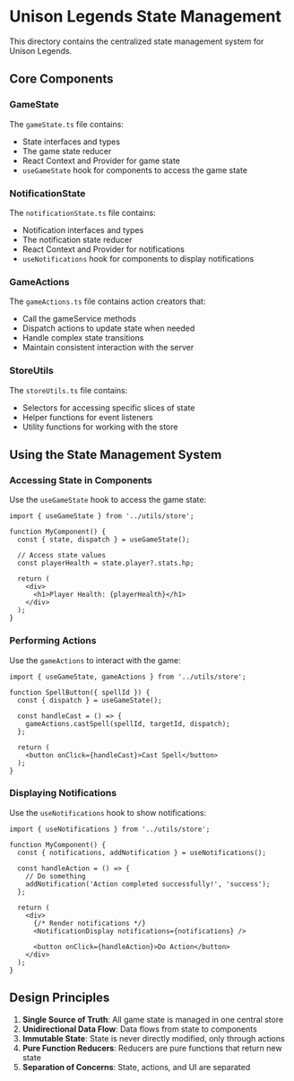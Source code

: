 # Unison Legends State Management

This directory contains the centralized state management system for Unison Legends.

## Core Components

### GameState

The `gameState.ts` file contains:
- State interfaces and types
- The game state reducer
- React Context and Provider for game state
- `useGameState` hook for components to access the game state

### NotificationState

The `notificationState.ts` file contains:
- Notification interfaces and types
- The notification state reducer
- React Context and Provider for notifications
- `useNotifications` hook for components to display notifications

### GameActions

The `gameActions.ts` file contains action creators that:
- Call the gameService methods
- Dispatch actions to update state when needed
- Handle complex state transitions
- Maintain consistent interaction with the server

### StoreUtils

The `storeUtils.ts` file contains:
- Selectors for accessing specific slices of state
- Helper functions for event listeners
- Utility functions for working with the store

## Using the State Management System

### Accessing State in Components

Use the `useGameState` hook to access the game state:

```tsx
import { useGameState } from '../utils/store';

function MyComponent() {
  const { state, dispatch } = useGameState();
  
  // Access state values
  const playerHealth = state.player?.stats.hp;
  
  return (
    <div>
      <h1>Player Health: {playerHealth}</h1>
    </div>
  );
}
```

### Performing Actions

Use the `gameActions` to interact with the game:

```tsx
import { useGameState, gameActions } from '../utils/store';

function SpellButton({ spellId }) {
  const { dispatch } = useGameState();
  
  const handleCast = () => {
    gameActions.castSpell(spellId, targetId, dispatch);
  };
  
  return (
    <button onClick={handleCast}>Cast Spell</button>
  );
}
```

### Displaying Notifications

Use the `useNotifications` hook to show notifications:

```tsx
import { useNotifications } from '../utils/store';

function MyComponent() {
  const { notifications, addNotification } = useNotifications();
  
  const handleAction = () => {
    // Do something
    addNotification('Action completed successfully!', 'success');
  };
  
  return (
    <div>
      {/* Render notifications */}
      <NotificationDisplay notifications={notifications} />
      
      <button onClick={handleAction}>Do Action</button>
    </div>
  );
}
```

## Design Principles

1. **Single Source of Truth**: All game state is managed in one central store
2. **Unidirectional Data Flow**: Data flows from state to components
3. **Immutable State**: State is never directly modified, only through actions
4. **Pure Function Reducers**: Reducers are pure functions that return new state
5. **Separation of Concerns**: State, actions, and UI are separated 